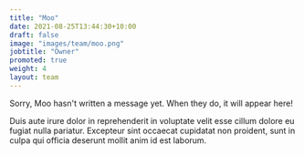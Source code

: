 ```yaml
---
title: "Moo"
date: 2021-08-25T13:44:30+10:00
draft: false
image: "images/team/moo.png"
jobtitle: "Owner"
promoted: true
weight: 4
layout: team
---
```


Sorry, Moo hasn't written a message yet. When they do, it will appear here!

Duis aute irure dolor in reprehenderit in voluptate velit esse cillum dolore eu fugiat nulla pariatur. Excepteur sint occaecat cupidatat non proident, sunt in culpa qui officia deserunt mollit anim id est laborum.

